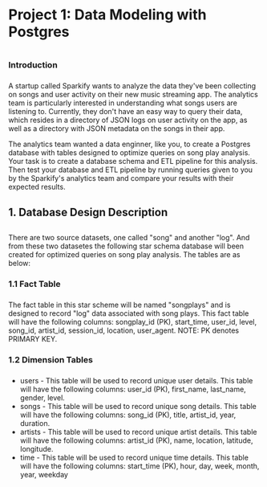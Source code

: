 # Project 1: Data Modeling with Postgres <h1>
### Introduction <h3>

A startup called Sparkify wants to analyze the data they've been collecting on songs and user activity on their new music streaming app. The analytics team is particularly interested in understanding what songs users are listening to. Currently, they don't have an easy way to query their data, which resides in a directory of JSON logs on user activity on the app, as well as a directory with JSON metadata on the songs in their app.

The analytics team wanted a data enginner, like you, to create a Postgres database with tables designed to optimize queries on song play analysis. Your task is to create a database schema and ETL pipeline for this analysis. Then test your database and ETL pipeline by running queries given to you by the Sparkify's analytics team and compare your results with their expected results.

## 1. Database Design Description <h2>

There are two source datasets, one called "song" and another "log". And from these two datasetes the following star schema database will been created for optimized queries on song play analysis. The tables are as below:

### 1.1 Fact Table <h3>
The fact table in this star scheme will be named "songplays" and is designed to record "log" data associated with song plays. This fact table will have the following columns: songplay_id (PK), start_time, user_id, level, song_id, artist_id, session_id, location, user_agent. NOTE: PK denotes PRIMARY KEY.
  
### 1.2 Dimension Tables <h3>
* users - This table will be used to record unique user details. This table will have the following columns: user_id (PK), first_name, last_name, gender, level.
* songs - This table will be used to record unique song details. This table will have the following columns: song_id (PK), title, artist_id, year, duration.
* artists - This table will be used to record unique artist details. This table will have the following columns: artist_id (PK), name, location, latitude, longitude.
* time - This table will be used to record unique time details. This table will have the following columns: start_time (PK), hour, day, week, month, year, weekday

